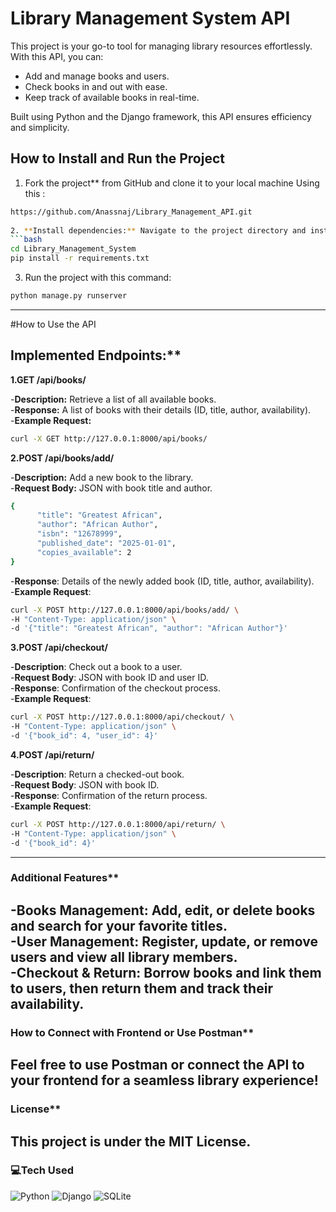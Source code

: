 # Library Management System API

This project is your go-to tool for managing library resources effortlessly. With this API, you can:

- Add and manage books and users.
- Check books in and out with ease.
- Keep track of available books in real-time.

 Built using Python and the Django framework, this API ensures efficiency and simplicity. 

## How to Install and Run the Project

1. Fork the project** from GitHub and clone it to your local machine Using this :
```bash
https://github.com/Anassnaj/Library_Management_API.git
   
2. **Install dependencies:** Navigate to the project directory and install the required dependencies using pip:
```bash 
cd Library_Management_System
pip install -r requirements.txt
```

3. Run the project with this command:
```bash
python manage.py runserver
```

---
#How to Use the API

## Implemented Endpoints:**<br/>

**1.GET /api/books/**
  
  -**Description:** Retrieve a list of all available books.<br/>
  -**Response:** A list of books with their details (ID, title, author, availability).<br/>
  -**Example Request:**
  
  ```bash
  curl -X GET http://127.0.0.1:8000/api/books/
  ```
**2.POST /api/books/add/**

  -**Description:** Add a new book to the library.<br/>
  -**Request Body:** JSON with book title and author.
  ```bash
  {
        "title": "Greatest African",
        "author": "African Author",
        "isbn": "12678999",
        "published_date": "2025-01-01",
        "copies_available": 2
  }
```
  -**Response**: Details of the newly added book (ID, title, author, availability).<br/>
  -**Example Request**:
  ```bash
  curl -X POST http://127.0.0.1:8000/api/books/add/ \
-H "Content-Type: application/json" \
-d '{"title": "Greatest African", "author": "African Author"}'
```
**3.POST /api/checkout/**

  -**Description**: Check out a book to a user.<br/>
  -**Request Body**: JSON with book ID and user ID.<br/>
  -**Response**: Confirmation of the checkout process.<br/>
  -**Example Request**:
  
  ```bash
  curl -X POST http://127.0.0.1:8000/api/checkout/ \
-H "Content-Type: application/json" \
-d '{"book_id": 4, "user_id": 4}'
```
**4.POST /api/return/**

  -**Description**: Return a checked-out book.<br/>
  -**Request Body**: JSON with book ID.<br/>
  -**Response**: Confirmation of the return process.<br/>
  -**Example Request**:

  ```bash 
  curl -X POST http://127.0.0.1:8000/api/return/ \
-H "Content-Type: application/json" \
-d '{"book_id": 4}'
```
---
### Additional Features**
  -**Books Management**: Add, edit, or delete books and search for your favorite titles.<br/>
  -**User Management**: Register, update, or remove users and view all library members.<br/>
  -**Checkout & Return**: Borrow books and link them to users, then return them and track their availability.<br/>
---
### How to Connect with Frontend or Use Postman**
Feel free to use Postman or connect the API to your frontend for a seamless library experience!
---
### License**
This project is under the **MIT License**.  
---
### 💻**Tech Used**
![Python](https://img.shields.io/badge/python-3670A0?style=for-the-badge&logo=python&logoColor=ffdd54)
![Django](https://img.shields.io/badge/django-%23092E20.svg?style=for-the-badge&logo=django&logoColor=white)
![SQLite](https://img.shields.io/badge/sqlite-%2307405e.svg?style=for-the-badge&logo=sqlite&logoColor=white)
